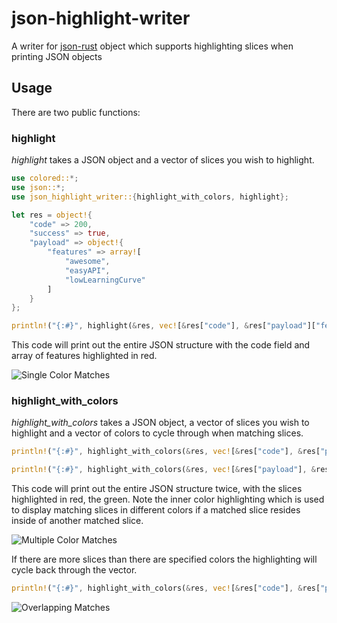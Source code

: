 # json-highlight-writer

A writer for [json-rust](https://github.com/maciejhirsz/json-rust) object which supports highlighting slices when printing JSON objects

## Usage

There are two public functions:

### highlight

_highlight_ takes a JSON object and a vector of slices you wish to highlight.

```rust
use colored::*;
use json::*;
use json_highlight_writer::{highlight_with_colors, highlight};

let res = object!{
    "code" => 200,
    "success" => true,
    "payload" => object!{
        "features" => array![
            "awesome",
            "easyAPI",
            "lowLearningCurve"
        ]
    }
};

println!("{:#}", highlight(&res, vec![&res["code"], &res["payload"]["features"]]));
```

This code will print out the entire JSON structure with the code field and array of features highlighted in red.

![Single Color Matches](../master/assets/single.png?raw=true)

### highlight_with_colors

_highlight_with_colors_ takes a JSON object, a vector of slices you wish to highlight and a vector of colors to cycle through when matching slices.

```rust
println!("{:#}", highlight_with_colors(&res, vec![&res["code"], &res["payload"]["features"]], vec![Color::Red, Color::Green]));

println!("{:#}", highlight_with_colors(&res, vec![&res["payload"], &res["payload"]["features"]], vec![Color::Red, Color::Green]));
```

This code will print out the entire JSON structure twice, with the slices highlighted in red, the green.
Note the inner color highlighting which is used to display matching slices in different colors if a matched slice resides inside of another matched slice.

![Multiple Color Matches](../master/assets/multiple.png?raw=true)

If there are more slices than there are specified colors the highlighting will cycle back through the vector.

```rust
println!("{:#}", highlight_with_colors(&res, vec![&res["code"], &res["payload"], &res["payload"]["features"]], vec![Color::Red, Color::Green]));
```

![Overlapping Matches](../master/assets/overlap.png?raw=true)

